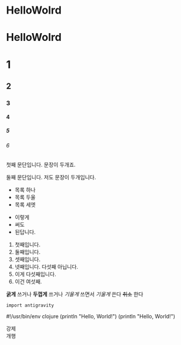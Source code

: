 # HelloWolrd

HelloWolrd
===================


# 1
## 2
### 3
#### 4
##### 5
###### 6

첫째 문단입니다. 문장이 두개죠.

둘째 문단입니다. 저도
문장이 두개입니다.

* 목록 하나
* 목록 두울
* 목록 세엣

- 이렇게 
- 써도
- 된답니다.

1. 첫째입니다.
2. 둘째입니다.
3. 셋째입니다.
5. 넷째입니다. 다섯째 아닙니다.
6. 이게 다섯째입니다.
4. 이건 여섯째.

**굵게** 쓰거나 __두껍게__ 쓰거나
*기울게* 쓰면서 _기울게_ 쓴다
~~취소~~ 한다

`import antigravity`

#!/usr/bin/env clojure
    (println "Hello, World!")
    (println "Hello, World!")

강제  
개행
